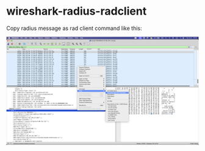# wireshark-radius-radclient

Copy radius message as rad client command like this:

![screen.png](screen.png)